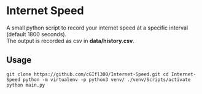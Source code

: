 # Internet Speed  
A small python script to record your internet speed at a specific
interval (default 1800 seconds).  
The output is recorded as csv in **data/history.csv**.  
## Usage  
`git clone https://github.com/cGIfl300/Internet-Speed.git
cd Internet-Speed
python -m virtualenv -p python3 venv/
./venv/Scripts/activate
python main.py`

